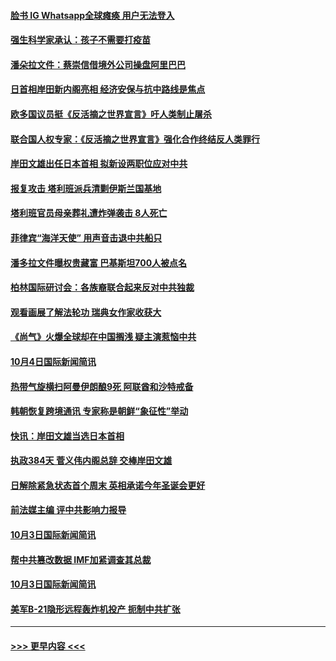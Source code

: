 #### [脸书 IG Whatsapp全球瘫痪 用户无法登入](../pages/prog202/a103234110.md?t=10050901) 
#### [强生科学家承认：孩子不需要打疫苗](../pages/prog202/a103234068.md?t=10050901) 
#### [潘朵拉文件：蔡崇信借境外公司操盘阿里巴巴](../pages/prog202/a103234049.md?t=10050901) 
#### [日首相岸田新内阁亮相 经济安保与抗中路线是焦点](../pages/prog202/a103234041.md?t=10050901) 
#### [欧多国议员挺《反活摘之世界宣言》吁人类制止屠杀](../pages/prog202/a103234014.md?t=10050901) 
#### [联合国人权专家：《反活摘之世界宣言》强化合作终结反人类罪行](../pages/prog202/a103234001.md?t=10050901) 
#### [岸田文雄出任日本首相 拟新设两职位应对中共](../pages/prog202/a103233958.md?t=10050901) 
#### [报复攻击 塔利班派兵清剿伊斯兰国基地](../pages/prog202/a103233914.md?t=10050901) 
#### [塔利班官员母亲葬礼遭炸弹袭击 8人死亡](../pages/prog202/a103233838.md?t=10050901) 
#### [菲律宾“海洋天使” 用声音击退中共船只](../pages/prog202/a103233826.md?t=10050901) 
#### [潘多拉文件曝权贵藏富 巴基斯坦700人被点名](../pages/prog202/a103232550.md?t=10050901) 
#### [柏林国际研讨会：各族裔联合起来反对中共独裁](../pages/prog202/a103233784.md?t=10050901) 
#### [观看画展了解法轮功 瑞典女作家收获大](../pages/prog202/a103233707.md?t=10050901) 
#### [《尚气》火爆全球却在中国搁浅 疑主演惹恼中共](../pages/prog202/a103233750.md?t=10050901) 
#### [10月4日国际新闻简讯](../pages/prog202/a103233635.md?t=10050901) 
#### [热带气旋横扫阿曼伊朗酿9死 阿联酋和沙特戒备](../pages/prog202/a103233609.md?t=10050901) 
#### [韩朝恢复跨境通讯 专家称是朝鲜“象征性”举动](../pages/prog202/a103233490.md?t=10050901) 
#### [快讯：岸田文雄当选日本首相](../pages/prog202/a103233545.md?t=10050901) 
#### [执政384天 菅义伟内阁总辞 交棒岸田文雄](../pages/prog202/a103233473.md?t=10050901) 
#### [日解除紧急状态首个周末 英相承诺今年圣诞会更好](../pages/prog202/a103233366.md?t=10050901) 
#### [前法媒主编 评中共影响力报导](../pages/prog202/a103233343.md?t=10050901) 
#### [10月3日国际新闻简讯](../pages/prog202/a103233341.md?t=10050901) 
#### [帮中共篡改数据 IMF加紧调查其总裁](../pages/prog202/a103233320.md?t=10050901) 
#### [10月3日国际新闻简讯](../pages/prog202/a103233229.md?t=10050901) 
#### [美军B-21隐形远程轰炸机投产 扼制中共扩张](../pages/prog202/a103233175.md?t=10050901) 

----
#### [ >>> 更早内容 <<< ](../indexes/prog202-earlier.md)
